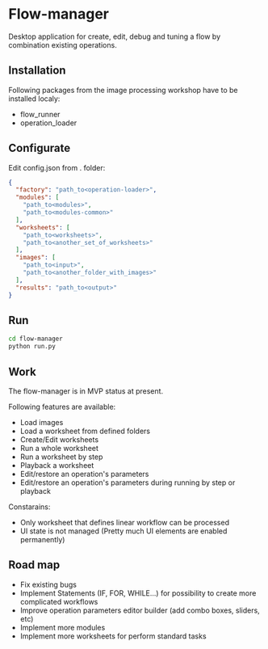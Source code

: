 # Flow-manager

Desktop application for create, edit, debug and tuning a flow by combination existing operations.

## Installation

Following packages from the image processing workshop have to be installed localy:

- flow_runner
- operation_loader

## Configurate

Edit config.json from . folder:

```json
{
  "factory": "path_to<operation-loader>",
  "modules": [
    "path_to<modules>",
    "path_to<modules-common>"
  ],
  "worksheets": [
    "path_to<worksheets>",
    "path_to<another_set_of_worksheets>"
  ],
  "images": [
    "path_to<input>",
    "path_to<another_folder_with_images>"
  ],
  "results": "path_to<output>"
}
```

## Run

```bash
cd flow-manager
python run.py
```

## Work

The flow-manager is in MVP status at present.

Following features are available:

- Load images
- Load a worksheet from defined folders
- Create/Edit worksheets
- Run a whole worksheet
- Run a worksheet by step
- Playback a worksheet
- Edit/restore an operation's parameters
- Edit/restore an operation's parameters during running by step or playback

Constarains:

- Only worksheet that defines linear workflow can be processed
- UI state is not managed (Pretty much UI elements are enabled permanently)

## Road map

- Fix existing bugs
- Implement Statements (IF, FOR, WHILE...) for possibility to create more complicated workflows
- Improve operation parameters editor builder (add combo boxes, sliders, etc)
- Implement more modules
- Implement more worksheets for perform standard tasks
